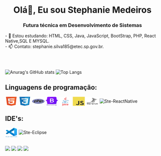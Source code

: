 <h1 align="center">Olá👋, Eu sou Stephanie Medeiros</h1>
<h3 align="center">Futura técnica em Desenvolvimento de Sistemas</h3>
- 🌱 Estou estudando: HTML, CSS, Java, JavaScript, BootStrap, PHP, React Native,SQL E MYSQL.<br>
- 📫 Contato: stephanie.silva185@etec.sp.gov.br.<br>


##

<br>

![Anurag's GitHub stats](https://github-readme-stats.vercel.app/api?username=Phaniee&show_icons=true&theme=radical)
![Top Langs](https://github-readme-stats.vercel.app/api/top-langs/?username=Phaniee&layout=compact&theme=radical)

<div style="display: inline_block">
      <h2>Linguagens de programação:</h2>
<img align="center" alt="Ste-HTML" height="30" width="40" src="https://raw.githubusercontent.com/devicons/devicon/master/icons/html5/html5-original.svg">
<img align="center" alt="Ste-CSS" height="30" width="40" src="https://raw.githubusercontent.com/devicons/devicon/master/icons/css3/css3-original.svg">
<img align="center" alt="Ste-PHP" height="30" width="40" src="https://raw.githubusercontent.com/devicons/devicon/55609aa5bd817ff167afce0d965585c92040787a/icons/php/php-original.svg">
<img align="center" alt="Ste-BootStrap" height="30" width="40" src="https://raw.githubusercontent.com/devicons/devicon/55609aa5bd817ff167afce0d965585c92040787a/icons/bootstrap/bootstrap-original-wordmark.svg">
<img align="center" alt="Ste-JAVA" height="30" width="40" src="https://raw.githubusercontent.com/devicons/devicon/55609aa5bd817ff167afce0d965585c92040787a/icons/java/java-original-wordmark.svg">
<img align="center" alt="Ste-JS" height="30" width="40" src="https://raw.githubusercontent.com/devicons/devicon/55609aa5bd817ff167afce0d965585c92040787a/icons/javascript/javascript-original.svg">
<img align="center" alt="Ste-SQL" height="30" width="40" src="https://raw.githubusercontent.com/devicons/devicon/55609aa5bd817ff167afce0d965585c92040787a/icons/microsoftsqlserver/microsoftsqlserver-plain-wordmark.svg">
<img align="center" alt="Ste-ReactNative" height="30" width="40" src="https://cdn.jsdelivr.net/gh/devicons/devicon/icons/react/react-original.svg">

</div>

##

<div style="display: inline_block">
      <h2>IDE's:</h2>
      <img align="center" alt="Ste-VSCODE" height="30" width="40" src="https://raw.githubusercontent.com/devicons/devicon/55609aa5bd817ff167afce0d965585c92040787a/icons/vscode/vscode-original-wordmark.svg">
       <img align="center" alt="Ste-Eclipse" height="30" width="40" src="https://w7.pngwing.com/pngs/95/978/png-transparent-eclipse-foundation-scalable-graphics-jetty-eclipse-purple-blue-violet-thumbnail.png">
      
</div>

 ##
 
<div> 
  <a href="https://www.instagram.com/phanie_medeiros/" target="_blank"> <img src="https://img.shields.io/badge/-Instagram-%23E4405F?style=for-the-badge&logo=instagram&logoColor=white" target="_blank"></a>
 	<a href="..." target="_blank"><img src="https://img.shields.io/badge/Twitch-9146FF?style=for-the-badge&logo=twitch&logoColor=white" target="_blank"></a>
 <a href="..." target="_blank"><img src="https://img.shields.io/badge/Discord-7289DA?style=for-the-badge&logo=discord&logoColor=white" target="_blank"></a> 
  <a href="https://www.linkedin.com/in/stephanie-medeiros-683191203/" target="_blank"><img src="https://img.shields.io/badge/-LinkedIn-%230077B5?style=for-the-badge&logo=linkedin&logoColor=white" target="_blank"></a> 
</div>
